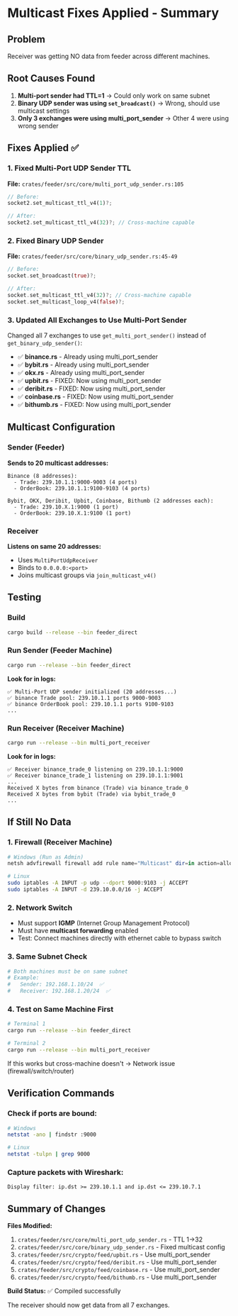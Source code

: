 # Multicast Fixes Applied - Summary

## Problem
Receiver was getting NO data from feeder across different machines.

## Root Causes Found
1. **Multi-port sender had TTL=1** → Could only work on same subnet
2. **Binary UDP sender was using `set_broadcast()`** → Wrong, should use multicast settings
3. **Only 3 exchanges were using multi_port_sender** → Other 4 were using wrong sender

## Fixes Applied ✅

### 1. Fixed Multi-Port UDP Sender TTL
**File:** `crates/feeder/src/core/multi_port_udp_sender.rs:105`
```rust
// Before:
socket2.set_multicast_ttl_v4(1)?;

// After:
socket2.set_multicast_ttl_v4(32)?; // Cross-machine capable
```

### 2. Fixed Binary UDP Sender
**File:** `crates/feeder/src/core/binary_udp_sender.rs:45-49`
```rust
// Before:
socket.set_broadcast(true)?;

// After:
socket.set_multicast_ttl_v4(32)?; // Cross-machine capable
socket.set_multicast_loop_v4(false)?;
```

### 3. Updated All Exchanges to Use Multi-Port Sender
Changed all 7 exchanges to use `get_multi_port_sender()` instead of `get_binary_udp_sender()`:

- ✅ **binance.rs** - Already using multi_port_sender
- ✅ **bybit.rs** - Already using multi_port_sender
- ✅ **okx.rs** - Already using multi_port_sender
- ✅ **upbit.rs** - FIXED: Now using multi_port_sender
- ✅ **deribit.rs** - FIXED: Now using multi_port_sender
- ✅ **coinbase.rs** - FIXED: Now using multi_port_sender
- ✅ **bithumb.rs** - FIXED: Now using multi_port_sender

## Multicast Configuration

### Sender (Feeder)
**Sends to 20 multicast addresses:**
```
Binance (8 addresses):
  - Trade: 239.10.1.1:9000-9003 (4 ports)
  - OrderBook: 239.10.1.1:9100-9103 (4 ports)

Bybit, OKX, Deribit, Upbit, Coinbase, Bithumb (2 addresses each):
  - Trade: 239.10.X.1:9000 (1 port)
  - OrderBook: 239.10.X.1:9100 (1 port)
```

### Receiver
**Listens on same 20 addresses:**
- Uses `MultiPortUdpReceiver`
- Binds to `0.0.0.0:<port>`
- Joins multicast groups via `join_multicast_v4()`

## Testing

### Build
```bash
cargo build --release --bin feeder_direct
```

### Run Sender (Feeder Machine)
```bash
cargo run --release --bin feeder_direct
```

**Look for in logs:**
```
✅ Multi-Port UDP sender initialized (20 addresses...)
✅ binance Trade pool: 239.10.1.1 ports 9000-9003
✅ binance OrderBook pool: 239.10.1.1 ports 9100-9103
...
```

### Run Receiver (Receiver Machine)
```bash
cargo run --release --bin multi_port_receiver
```

**Look for in logs:**
```
✅ Receiver binance_trade_0 listening on 239.10.1.1:9000
✅ Receiver binance_trade_1 listening on 239.10.1.1:9001
...
Received X bytes from binance (Trade) via binance_trade_0
Received X bytes from bybit (Trade) via bybit_trade_0
...
```

## If Still No Data

### 1. Firewall (Receiver Machine)
```powershell
# Windows (Run as Admin)
netsh advfirewall firewall add rule name="Multicast" dir=in action=allow protocol=UDP localport=9000-9103
```

```bash
# Linux
sudo iptables -A INPUT -p udp --dport 9000:9103 -j ACCEPT
sudo iptables -A INPUT -d 239.10.0.0/16 -j ACCEPT
```

### 2. Network Switch
- Must support **IGMP** (Internet Group Management Protocol)
- Must have **multicast forwarding** enabled
- Test: Connect machines directly with ethernet cable to bypass switch

### 3. Same Subnet Check
```bash
# Both machines must be on same subnet
# Example:
#   Sender: 192.168.1.10/24  ✅
#   Receiver: 192.168.1.20/24  ✅
```

### 4. Test on Same Machine First
```bash
# Terminal 1
cargo run --release --bin feeder_direct

# Terminal 2
cargo run --release --bin multi_port_receiver
```

If this works but cross-machine doesn't → Network issue (firewall/switch/router)

## Verification Commands

### Check if ports are bound:
```bash
# Windows
netstat -ano | findstr :9000

# Linux
netstat -tulpn | grep 9000
```

### Capture packets with Wireshark:
```
Display filter: ip.dst >= 239.10.1.1 and ip.dst <= 239.10.7.1
```

## Summary of Changes

**Files Modified:**
1. `crates/feeder/src/core/multi_port_udp_sender.rs` - TTL 1→32
2. `crates/feeder/src/core/binary_udp_sender.rs` - Fixed multicast config
3. `crates/feeder/src/crypto/feed/upbit.rs` - Use multi_port_sender
4. `crates/feeder/src/crypto/feed/deribit.rs` - Use multi_port_sender
5. `crates/feeder/src/crypto/feed/coinbase.rs` - Use multi_port_sender
6. `crates/feeder/src/crypto/feed/bithumb.rs` - Use multi_port_sender

**Build Status:** ✅ Compiled successfully

The receiver should now get data from all 7 exchanges.
